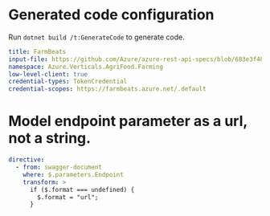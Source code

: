# Generated code configuration

Run `dotnet build /t:GenerateCode` to generate code.

```yaml
title: FarmBeats
input-file: https://github.com/Azure/azure-rest-api-specs/blob/683e3f4849ee1d84629d0d0fa17789e80a9cee08/specification/agfood/data-plane/Microsoft.AgFoodPlatform/preview/2021-03-31-preview/agfood.json
namespace: Azure.Verticals.AgriFood.Farming
low-level-client: true
credential-types: TokenCredential
credential-scopes: https://farmbeats.azure.net/.default
```

# Model endpoint parameter as a url, not a string.

```yaml
directive:
  - from: swagger-document
    where: $.parameters.Endpoint
    transform: >
      if ($.format === undefined) {
        $.format = "url";
      }
```
